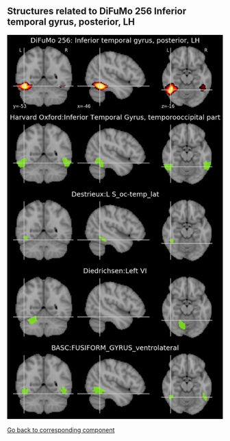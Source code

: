 


## Structures related to DiFuMo 256 Inferior temporal gyrus, posterior, LH

![80](80.jpg "Structures related to DiFuMo 256 Inferior temporal gyrus, posterior, LH")

[Go back to corresponding component](https://parietal-inria.github.io/DiFuMo/256/html/80.html)